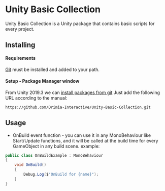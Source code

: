 # Unity Basic Collection
Unity Basic Collection is a Unity package that contains basic scripts for every project.

## Installing

#### Requirements
[Git](https://git-scm.com/) must be installed and added to your path.

#### Setup - Package Manager window
From Unity 2019.3 we can [install packages from git](https://docs.unity3d.com/Manual/upm-ui-giturl.html "Installing from a Git URL")
Just add the following URL according to the manual:

```
https://github.com/Drimia-Interactive/Unity-Basic-Collection.git
```

## Usage
* OnBuild event function - you can use it in any MonoBehaviour like Start/Update functions, and it will be called at the build time for every GameObject in any build scene.
example:
```csharp
public class OnBuildExample : MonoBehaviour
{
    void OnBuild()
    {
        Debug.Log($"OnBuild for {name}");
    }
}
```